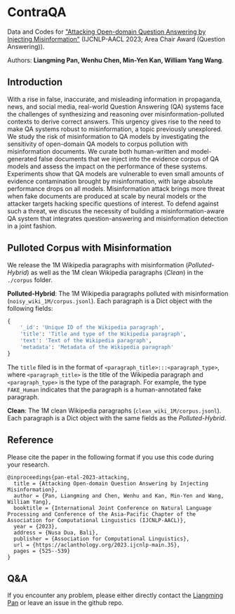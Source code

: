 # ContraQA
Data and Codes for ["Attacking Open-domain Question Answering by Injecting Misinformation"](https://arxiv.org/abs/2110.07803) (IJCNLP-AACL 2023; Area Chair Award (Question Answering)). 

Authors: **Liangming Pan, Wenhu Chen, Min-Yen Kan, William Yang Wang**. 

## Introduction 

With a rise in false, inaccurate, and misleading information in propaganda, news, and social media, real-world Question Answering (QA) systems face the challenges of synthesizing and reasoning over misinformation-polluted contexts to derive correct answers. This urgency gives rise to the need to make QA systems robust to misinformation, a topic previously unexplored. We study the risk of misinformation to QA models by investigating the sensitivity of open-domain QA models to corpus pollution with misinformation documents. We curate both human-written and model-generated false documents that we inject into the evidence corpus of QA models and assess the impact on the performance of these systems. Experiments show that QA models are vulnerable to even small amounts of evidence contamination brought by misinformation, with large absolute performance drops on all models. Misinformation attack brings more threat when fake documents are produced at scale by neural models or the attacker targets hacking specific questions of interest. To defend against such a threat, we discuss the necessity of building a misinformation-aware QA system that integrates question-answering and misinformation detection in a joint fashion.

## Pulloted Corpus with Misinformation

We release the 1M Wikipedia paragraphs with misinformation (*Polluted-Hybrid*) as well as the 1M clean Wikipedia paragraphs (*Clean*) in the `./corpus` folder. 

**Polluted-Hybrid**: The 1M Wikipedia paragraphs polluted with misinformation (`noisy_wiki_1M/corpus.jsonl`). Each paragraph is a Dict object with the following fields:

```python
{
    '_id': 'Unique ID of the Wikipedia paragraph',
    'title': 'Title and type of the Wikipedia paragraph',
    'text': 'Text of the Wikipedia paragraph',
    'metadata': 'Metadata of the Wikipedia paragraph'
}
```

The `title` filed is in the format of `<paragraph_title>:::<paragraph_type>`, where `<paragraph_title>` is the title of the Wikipedia paragraph and `<paragraph_type>` is the type of the paragraph. For example, the type `FAKE_Human` indicates that the paragraph is a human-annotated fake paragraph. 

**Clean**: The 1M clean Wikipedia paragraphs (`clean_wiki_1M/corpus.jsonl`). Each paragraph is a Dict object with the same fields as the *Polluted-Hybrid*. 

## Reference
Please cite the paper in the following format if you use this code during your research.

```
@inproceedings{pan-etal-2023-attacking,
  title = {Attacking Open-domain Question Answering by Injecting Misinformation},
  author = {Pan, Liangming and Chen, Wenhu and Kan, Min-Yen and Wang, William Yang},
  booktitle = {International Joint Conference on Natural Language Processing and Conference of the Asia-Pacific Chapter of the Association for Computational Linguistics (IJCNLP-AACL)},
  year = {2023},
  address = {Nusa Dua, Bali},
  publisher = {Association for Computational Linguistics},
  url = {https://aclanthology.org/2023.ijcnlp-main.35},
  pages = {525--539}
}
```

## Q&A
If you encounter any problem, please either directly contact the [Liangming Pan](peterpan10211020@gmail.com) or leave an issue in the github repo.